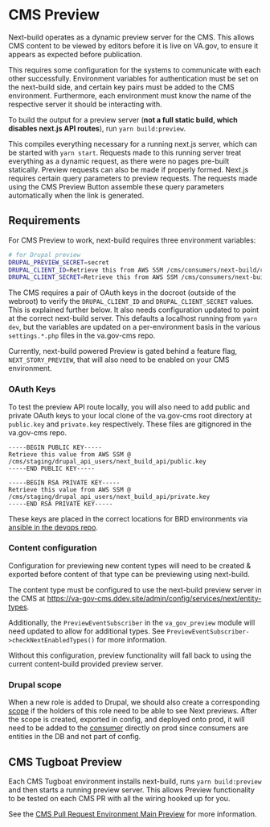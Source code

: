 # CMS Preview

Next-build operates as a dynamic preview server for the CMS. This allows CMS content to be viewed by editors before it is live on VA.gov, to ensure it appears as expected before publication.

This requires some configuration for the systems to communicate with each other successfully. Environment variables for authentication must be set on the next-build side, and certain key pairs must be added to the CMS environment. Furthermore, each environment must know the name of the respective server it should be interacting with.

To build the output for a preview server (**not a full static build, which disables next.js API routes**), run `yarn build:preview`.

This compiles everything necessary for a running next.js server, which can be started with `yarn start`. Requests made to this running server treat everything as a dynamic request, as there were no pages pre-built statically. Preview requests can also be made if properly formed. Next.js requires certain query parameters to preview requests. The requests made using the CMS Preview Button assemble these query parameters automatically when the link is generated.

## Requirements

For CMS Preview to work, next-build requires three environment variables:

```sh
# for Drupal preview
DRUPAL_PREVIEW_SECRET=secret
DRUPAL_CLIENT_ID=Retrieve this from AWS SSM /cms/consumers/next-build/client_id
DRUPAL_CLIENT_SECRET=Retrieve this from AWS SSM /cms/consumers/next-build/client_secret
```

The CMS requires a pair of OAuth keys in the docroot (outside of the webroot) to verify the `DRUPAL_CLIENT_ID` and `DRUPAL_CLIENT_SECRET` values. This is explained further below. It also needs configuration updated to point at the correct next-build server. This defaults a localhost running from `yarn dev`, but the variables are updated on a per-environment basis in the various `settings.*.php` files in the va.gov-cms repo.

Currently, next-build powered Preview is gated behind a feature flag, `NEXT_STORY_PREVIEW`, that will also need to be enabled on your CMS environment.

### OAuth Keys

To test the preview API route locally, you will also need to add public and private OAuth keys to your local clone of the va.gov-cms root directory at `public.key` and `private.key` respectively. These files are gitignored in the va.gov-cms repo.

```
-----BEGIN PUBLIC KEY-----
Retrieve this value from AWS SSM @ /cms/staging/drupal_api_users/next_build_api/public.key
-----END PUBLIC KEY-----
```

```
-----BEGIN RSA PRIVATE KEY-----
Retrieve this value from AWS SSM @ /cms/staging/drupal_api_users/next_build_api/private.key
-----END RSA PRIVATE KEY-----
```

These keys are placed in the correct locations for BRD environments via [ansible in the devops repo](https://github.com/department-of-veterans-affairs/devops/blob/4de7a1cc6063928e2415dc8c80f6578f4d6906dc/ansible/deployment/config/cms-vagov-prod.yml#L179).

### Content configuration

Configuration for previewing new content types will need to be created & exported before content of that type can be previewing using next-build.

The content type must be configured to use the next-build preview server in the CMS at https://va-gov-cms.ddev.site/admin/config/services/next/entity-types.

Additionally, the `PreviewEventSubscriber` in the `va_gov_preview` module will need updated to allow for additional types. See `PreviewEventSubscriber->checkNextEnabledTypes()` for more information.

Without this configuration, preview functionality will fall back to using the current content-build provided preview server.

### Drupal scope

When a new role is added to Drupal, we should also create a corresponding [scope](httpe://va.gov/admin/config/people/simple_oauth/oauth2_scope/dynamic) if the holders of this role need to be able to see Next previews. After the scope is created, exported in config, and deployed onto prod, it will need to be added to the [consumer](https://va.gov/admin/config/services/consumer/2/edit) directly on prod since consumers are entities in the DB and not part of config.

## CMS Tugboat Preview

Each CMS Tugboat environment installs next-build, runs `yarn build:preview` and then starts a running preview server. This allows Preview functionality to be tested on each CMS PR with all the wiring hooked up for you.

See the [CMS Pull Request Environment Main Preview](https://tugboat.vfs.va.gov/61843ae5690c684ac687095f) for more information.
